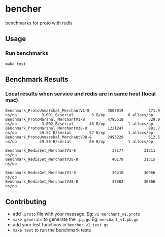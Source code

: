 # bencher
benchmarks for proto with redis

## Usage
### Run benchmarks
```
make test
```

## Benchmark Results
### Local results when service and redis are in same host (local mac)
```
Benchmark_ProtoUnmarshal_MerchantV1-8    	 3567019	       371.9 ns/op	         3.001 B/serial	       3 B/op	       0 allocs/op
Benchmark_ProtoMarshal_MerchantV1-8      	 4795518	       329.9 ns/op	         3.002 B/serial	      48 B/op	       1 allocs/op
Benchmark_ProtoMarshal_MerchantV38-8     	 1221247	       981.7 ns/op	        49.52 B/serial	      57 B/op	       1 allocs/op
Benchmark_ProtoUnmarshal_MerchantV38-8   	 2493229	       512.5 ns/op	        49.50 B/serial	      80 B/op	       1 allocs/op

Benchmark_RedisSet_MerchantV1-8          	   37177	     31211 ns/op
Benchmark_RedisSet_MerchantV38-8         	   40179	     31315 ns/op

Benchmark_RedisGet_MerchantV1-8          	   39410	     30966 ns/op
Benchmark_RedisGet_MerchantV38-8         	   37562	     30866 ns/op
```

## Contributing

- add `.proto` file with your message. Eg: `vi merchant_v1.proto`
- `make generate` to generate the `.pg.go` Eg: `merchant_v1.pb.go`
- add your test functions in `bencher_v1_test.go`
- `make test` to run the benchmark tests